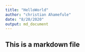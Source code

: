 ```yaml
---
title: "HelloWorld"
author: "christian Ahamefule"
date: "8/20/2020"
output: md_document
---
```


## This is a markdown file
